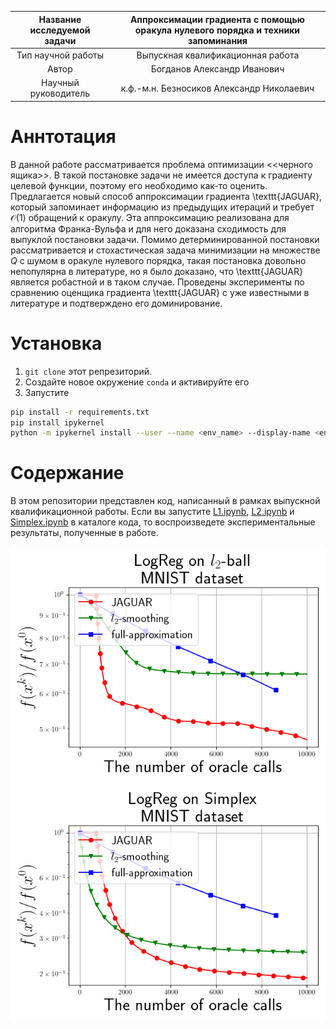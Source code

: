| Название исследуемой задачи | Аппроксимации градиента с помощью оракула нулевого порядка и техники запоминания |
| :---: | :---: |
| Тип научной работы | Выпускная квалификационная работа |
| Автор | Богданов Александр Иванович |
| Научный руководитель | к.ф.-м.н. Безносиков Александр Николаевич |

# Аннтотация

В данной работе рассматривается проблема оптимизации <<черного ящика>>. В такой постановке задачи не имеется доступа к градиенту целевой функции, поэтому его необходимо как-то оценить. Предлагается новый способ аппроксимации градиента \texttt{JAGUAR}, который запоминает информацию из предыдущих итераций и требует $\mathcal{O}(1)$ обращений к оракулу. Эта аппроксимацию реализована для алгоритма Франка-Вульфа и для него доказана сходимость для выпуклой постановки задачи. Помимо детерминированной постановки рассматривается и стохастическая задача минимизации на множестве $Q$ с шумом в оракуле нулевого порядка, такая постановка довольно непопулярна в литературе, но я было доказано, что \texttt{JAGUAR} является робастной и в таком случае. Проведены эксперименты по сравнению оценщика градиента \texttt{JAGUAR} с уже известными в литературе и подтверждено его доминирование.

# Установка

1. `git clone` этот репрезиторий.
2. Создайте новое окружение `conda` и активируйте его
3. Запустите 
```bash
pip install -r requirements.txt
pip install ipykernel
python -m ipykernel install --user --name <env_name> --display-name <env_name>
```

# Содержание

В этом репозитории представлен код, написанный в рамках выпускной квалификационной работы. Если вы запустите [L1.ipynb](https://github.com/intsystems/Bogdanov-BS-Thesis/blob/main/code/experiments/L1.ipynb), [L2.ipynb](https://github.com/intsystems/Bogdanov-BS-Thesis/blob/main/code/experiments/L2.ipynb) и [Simplex.ipynb](https://github.com/intsystems/Bogdanov-BS-Thesis/blob/main/code/experiments/Simplex.ipynb) в каталоге кода, то воспроизведете экспериментальные результаты, полученные в работе.  

![JAGUAR](./figures/None_stochastics_FW_LogReg_L2_MNIST.png)
![JAGUAR](./figures/None_stochastics_FW_LogReg_Simplex_MNIST.png)
